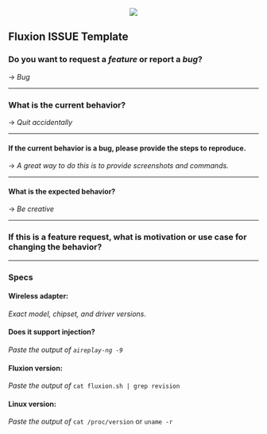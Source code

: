 <p align="center"><img src="https://github.com/FluxionNetwork/fluxion/blob/master/logos/logo1.jpg?raw=true" /></p>

## Fluxion ISSUE Template
### Do you want to request a *feature* or report a *bug*?
-> *Bug*

----

### What is the current behavior?
-> *Quit accidentally*

---

#### If the current behavior is a bug, please provide the steps to reproduce.
-> *A great way to do this is to provide screenshots and commands.*

--- 

#### What is the expected behavior?
-> *Be creative*

---

### If this is a feature request, what is motivation or use case for changing the behavior?

---

### Specs
#### Wireless adapter:
*Exact model, chipset, and driver versions.*


#### Does it support injection?
*Paste the output of `aireplay-ng -9`*


#### Fluxion version:
*Paste the output of* `cat fluxion.sh | grep revision`

#### Linux version:
*Paste the output of* `cat /proc/version` or `uname -r` 
